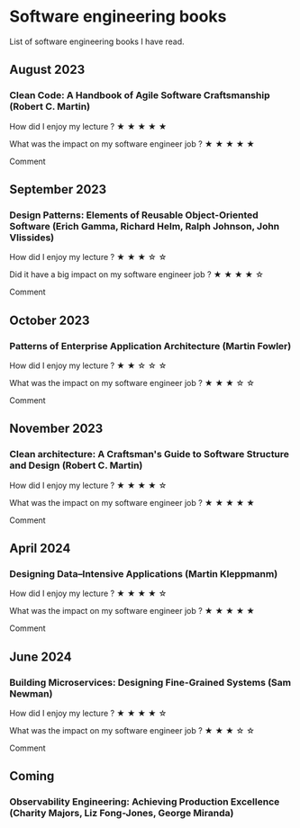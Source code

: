 # Software engineering books
List of software engineering books I have read.

## August 2023
### Clean Code: A Handbook of Agile Software Craftsmanship (Robert C. Martin)
How did I enjoy my lecture ?
&starf; &starf; &starf; &starf; &starf;


What was the impact on my software engineer job ?
&starf; &starf; &starf; &starf; &starf;

Comment


## September 2023
### Design Patterns: Elements of Reusable Object-Oriented Software (Erich Gamma, Richard Helm, Ralph Johnson, John Vlissides)
How did I enjoy my lecture ?
&starf; &starf; &starf; &star; &star;

Did it have a big impact on my software engineer job ?
&starf; &starf; &starf; &starf; &star;

Comment

## October 2023
### Patterns of Enterprise Application Architecture (Martin Fowler)
How did I enjoy my lecture ?
&starf; &starf; &star; &star; &star;

What was the impact on my software engineer job ?
&starf; &starf; &starf; &star; &star;

Comment


## November 2023
### Clean architecture: A Craftsman's Guide to Software Structure and Design (Robert C. Martin)
How did I enjoy my lecture ?
&starf; &starf; &starf; &starf; &star;

What was the impact on my software engineer job ?
&starf; &starf; &starf; &starf; &starf;

Comment


## April 2024
### Designing Data–Intensive Applications (Martin Kleppmanm)
How did I enjoy my lecture ?
&starf; &starf; &starf; &starf; &star;

What was the impact on my software engineer job ?
&starf; &starf; &starf; &starf; &starf;

Comment


## June 2024
### Building Microservices: Designing Fine-Grained Systems (Sam Newman)
How did I enjoy my lecture ?
&starf; &starf; &starf; &starf; &star;

What was the impact on my software engineer job ?
&starf; &starf; &starf; &star; &star;

Comment

## Coming
### Observability Engineering: Achieving Production Excellence (Charity Majors, Liz Fong-Jones, George Miranda)




